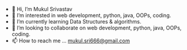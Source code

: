 - 👋 Hi, I’m Mukul Srivastav
- 👀 I’m interested in web development, python, java, OOPs, coding.
- 🌱 I’m currently learning Data Structures & algorithms.
- 💞️ I’m looking to collaborate on web development, python, java, OOPs, coding.
- 📫 How to reach me ... mukul.sri666@gmail.com

<!---
mukulSr/mukulSr is a ✨ special ✨ repository because its `README.md` (this file) appears on your GitHub profile.
You can click the Preview link to take a look at your changes.
--->

